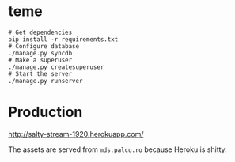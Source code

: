 # teme

```
# Get dependencies
pip install -r requirements.txt
# Configure database
./manage.py syncdb
# Make a superuser
./manage.py createsuperuser
# Start the server
./manage.py runserver
```

# Production

http://salty-stream-1920.herokuapp.com/

The assets are served from `mds.palcu.ro` because Heroku is shitty.
